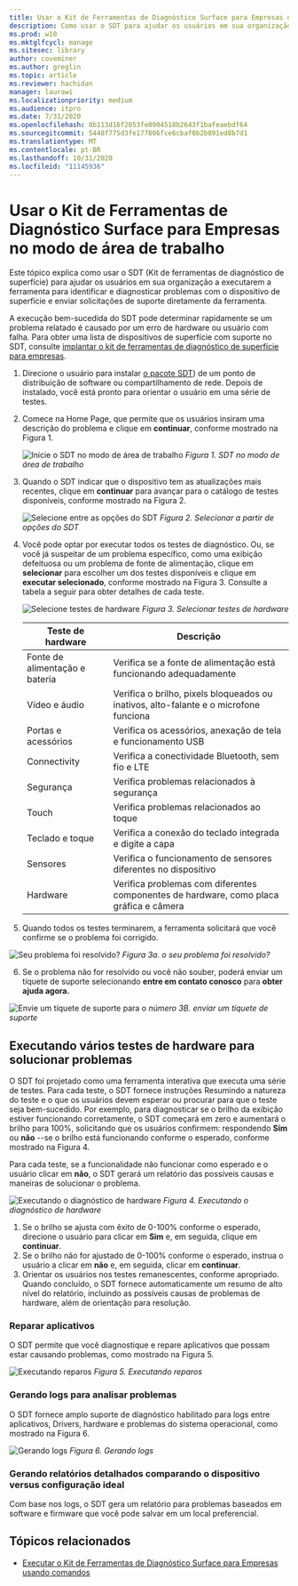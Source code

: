 ```yaml
---
title: Usar o Kit de Ferramentas de Diagnóstico Surface para Empresas no modo de área de trabalho
description: Como usar o SDT para ajudar os usuários em sua organização a executar a ferramenta para identificar e diagnosticar problemas com o dispositivo Surface e enviar solicitações de suporte diretamente da ferramenta.
ms.prod: w10
ms.mktglfcycl: manage
ms.sitesec: library
author: coveminer
ms.author: greglin
ms.topic: article
ms.reviewer: hachidan
manager: laurawi
ms.localizationpriority: medium
ms.audience: itpro
ms.date: 7/31/2020
ms.openlocfilehash: 8b113d16f2053fe0904518b2643f1bafeaebdf64
ms.sourcegitcommit: 5448f775d3fe177806fce6cbaf0b2b091ed8b7d1
ms.translationtype: MT
ms.contentlocale: pt-BR
ms.lasthandoff: 10/31/2020
ms.locfileid: "11145936"
---
```

# Usar o Kit de Ferramentas de Diagnóstico Surface para Empresas no modo de área de trabalho

Este tópico explica como usar o SDT (Kit de ferramentas de diagnóstico de superfície) para ajudar os usuários em sua organização a executarem a ferramenta para identificar e diagnosticar problemas com o dispositivo de superfície e enviar solicitações de suporte diretamente da ferramenta. 

A execução bem-sucedida do SDT pode determinar rapidamente se um problema relatado é causado por um erro de hardware ou usuário com falha. Para obter uma lista de dispositivos de superfície com suporte no SDT, consulte [implantar o kit de ferramentas de diagnóstico de superfície para empresas](surface-diagnostic-toolkit-business.md).


1. Direcione o usuário para instalar [o pacote SDT](surface-diagnostic-toolkit-business.md#preparing-the-sdt-package-for-distribution)) de um ponto de distribuição de software ou compartilhamento de rede. Depois de instalado, você está pronto para orientar o usuário em uma série de testes. 

2. Comece na Home Page, que permite que os usuários insiram uma descrição do problema e clique em **continuar**, conforme mostrado na Figura 1.

    ![Inicie o SDT no modo de área de trabalho ](images/sdt-desk-1.png)
 *Figura 1. SDT no modo de área de trabalho*

3. Quando o SDT indicar que o dispositivo tem as atualizações mais recentes, clique em **continuar** para avançar para o catálogo de testes disponíveis, conforme mostrado na Figura 2.

    ![Selecione entre as opções do SDT ](images/sdt1.png)
 *Figura 2. Selecionar a partir de opções do SDT*

4. Você pode optar por executar todos os testes de diagnóstico. Ou, se você já suspeitar de um problema específico, como uma exibição defeituosa ou um problema de fonte de alimentação, clique em **selecionar** para escolher um dos testes disponíveis e clique em **executar selecionado**, conforme mostrado na Figura 3. Consulte a tabela a seguir para obter detalhes de cada teste. 

    ![Selecione testes de hardware ](images/sdt2.png)
 *Figura 3. Selecionar testes de hardware*

    Teste de hardware | Descrição
    --- | ---
    Fonte de alimentação e bateria |  Verifica se a fonte de alimentação está funcionando adequadamente
    Vídeo e áudio   | Verifica o brilho, pixels bloqueados ou inativos, alto-falante e o microfone funciona
    Portas e acessórios   | Verifica os acessórios, anexação de tela e funcionamento USB
    Connectivity |  Verifica a conectividade Bluetooth, sem fio e LTE
    Segurança    | Verifica problemas relacionados à segurança
    Touch   | Verifica problemas relacionados ao toque
    Teclado e toque |    Verifica a conexão do teclado integrada e digite a capa
    Sensores | Verifica o funcionamento de sensores diferentes no dispositivo
    Hardware |  Verifica problemas com diferentes componentes de hardware, como placa gráfica e câmera

5. Quando todos os testes terminarem, a ferramenta solicitará que você confirme se o problema foi corrigido. 

 ![Seu problema foi resolvido? ](images/sdt3.png)
 *Figura 3a. o seu problema foi resolvido?*

6. Se o problema não for resolvido ou você não souber, poderá enviar um tíquete de suporte selecionando **entre em contato conosco** para **obter ajuda agora.**
 
 ![Envie um tíquete de suporte para o ](images/sdt4.png)
 *número 3B. enviar um tíquete de suporte*

<span id="multiple" />

## Executando vários testes de hardware para solucionar problemas

O SDT foi projetado como uma ferramenta interativa que executa uma série de testes. Para cada teste, o SDT fornece instruções Resumindo a natureza do teste e o que os usuários devem esperar ou procurar para que o teste seja bem-sucedido. Por exemplo, para diagnosticar se o brilho da exibição estiver funcionando corretamente, o SDT começará em zero e aumentará o brilho para 100%, solicitando que os usuários confirmem: respondendo **Sim** ou **não** --se o brilho está funcionando conforme o esperado, conforme mostrado na Figura 4. 

Para cada teste, se a funcionalidade não funcionar como esperado e o usuário clicar em **não**, o SDT gerará um relatório das possíveis causas e maneiras de solucionar o problema. 

![Executando o diagnóstico de hardware ](images/sdt-desk-4.png)
 *Figura 4. Executando o diagnóstico de hardware*

1. Se o brilho se ajusta com êxito de 0-100% conforme o esperado, direcione o usuário para clicar em **Sim** e, em seguida, clique em **continuar**. 
2. Se o brilho não for ajustado de 0-100% conforme o esperado, instrua o usuário a clicar em **não** e, em seguida, clicar em **continuar**. 
3. Orientar os usuários nos testes remanescentes, conforme apropriado. Quando concluído, o SDT fornece automaticamente um resumo de alto nível do relatório, incluindo as possíveis causas de problemas de hardware, além de orientação para resolução.


### Reparar aplicativos

O SDT permite que você diagnostique e repare aplicativos que possam estar causando problemas, como mostrado na Figura 5.

![Executando reparos ](images/sdt-desk-5.png)
 *Figura 5. Executando reparos*
<span id="logs" />

### Gerando logs para analisar problemas 

O SDT fornece amplo suporte de diagnóstico habilitado para logs entre aplicativos, Drivers, hardware e problemas do sistema operacional, como mostrado na Figura 6.

![Gerando logs ](images/sdt-desk-6.png)
 *Figura 6. Gerando logs*

<span id="detailed-report" />

### Gerando relatórios detalhados comparando o dispositivo versus configuração ideal

Com base nos logs, o SDT gera um relatório para problemas baseados em software e firmware que você pode salvar em um local preferencial.

## Tópicos relacionados

- [Executar o Kit de Ferramentas de Diagnóstico Surface para Empresas usando comandos](surface-diagnostic-toolkit-command-line.md)

